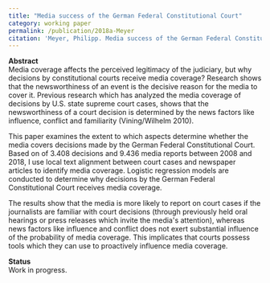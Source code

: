 ```yaml
---
title: "Media success of the German Federal Constitutional Court"
category: working paper
permalink: /publication/2018a-Meyer
citation: 'Meyer, Philipp. Media success of the German Federal Constitutional Court. Working Paper.'
---
```


<p><b>Abstract</b><br>
Media coverage affects the perceived legitimacy of the judiciary, but why decisions by constitutional courts receive media coverage? Research shows that the newsworthiness of an event is the decisive reason for the media to cover it. Previous research which has analyzed the media coverage of decisions by U.S. state supreme court cases, shows that the newsworthiness of a court decision is determined by the news factors like influence, conflict and familiarity (Vining/Wilhelm 2010).

This paper examines the extent to which aspects determine whether the media covers decisions made by the German Federal Constitutional Court. Based on of 3.408 decisions and 9.436 media reports between 2008 and 2018, I use local text alignment between court cases and newspaper articles to identify media coverage. Logistic regression models are conducted to determine why decisions by the German Federal Constitutional Court receives media coverage. 

The results show that the media is more likely to report on court cases if the journalists are familiar with court decisions (through previously held oral hearings or press releases which invite the media's attention), whereas news factors like influence and conflict does not exert substantial influence of the probability of media coverage. This implicates that courts possess tools which they can use to proactively influence media coverage.

</p>

<p><b>Status</b><br>
Work in progress.</p>



